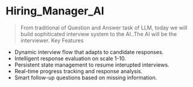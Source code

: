 # Hiring_Manager_AI
> From traditional of Question and Answer task of LLM, today we will build sophiticated interview system to the AI..The AI will be the interviewer.
Key Features
- Dynamic interview flow that adapts to candidate responses.
- Intelligent response evaluation on scale 1-10.
- Persistent state management to resume interupted interviews.
- Real-time progress tracking and response analysis.
- Smart follow-up questions based on missing information.
